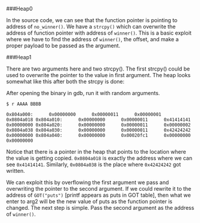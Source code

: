 ###Heap0

In the source code, we can see that the function pointer is pointing to address of `no_winner()`. 
We have a `strcpy()` which can overwrite the address of function pointer with address of `winner()`.
This is a basic exploit where we have to find the address of `winner()`, the offset, and make 
a proper payload to be passed as the argument. 

###Heap1

There are two arguments here and two strcpy(). The first strcpy() could be used 
to overwrite the pointer to the value in first argument. The heap looks somewhat like 
this after both the strcpy is done:

After opening the binary in gdb, run it with random arguments.

`$ r AAAA BBBB`

``
0x804a000:      0x00000000      0x00000011      0x00000001      0x0804a018
0x804a010:      0x00000000      0x00000011      0x41414141      0x00000000
0x804a020:      0x00000000      0x00000011      0x00000002      0x0804a038
0x804a030:      0x00000000      0x00000011      0x42424242      0x00000000
0x804a040:      0x00000000      0x00020fc1      0x00000000      0x00000000
``

Notice that there is a pointer in the heap that points to the location 
where the value is getting copied. `0x0804a018` is exactly the address 
where we can see `0x41414141`. Similarly, `0x0804a038` is the place where 
`0x42424242` got written. 

We can exploit this by overflowing the first argument we pass and overwriting 
the pointer to the second argument. If we could rewrite it to the address 
of `GOT("puts")` [printf appears as puts in GOT table], then what we enter to arg2 
will be the new value of puts as the function pointer is changed. 
The next step is simple. Pass the second argument as the address of `winner()`.
